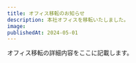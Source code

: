 ```yaml
---
title: オフィス移転のお知らせ
description: 本社オフィスを移転いたしました。
image:
publishedAt: 2024-05-01
---
```


オフィス移転の詳細内容をここに記載します。
